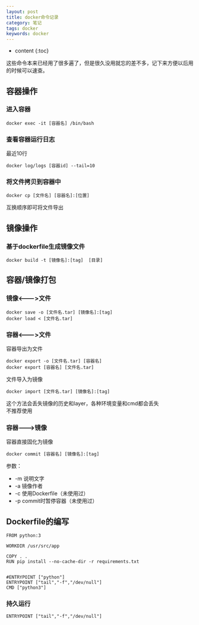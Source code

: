 ```yaml
---
layout: post
title: docker命令记录
category: 笔记
tags: docker
keywords: docker
---
```



* content
{:toc}

这些命令本来已经用了很多遍了，但是很久没用就忘的差不多，记下来方便以后用的时候可以速查。

## 容器操作

### 进入容器

```
docker exec -it [容器名] /bin/bash
```

### 查看容器运行日志
最近10行
```
docker log/logs [容器id] --tail=10
```
### 将文件拷贝到容器中

```
docker cp [文件名] [容器名]:[位置]
```
互换顺序即可将文件导出


## 镜像操作

### 基于dockerfile生成镜像文件

```
docker build -t [镜像名]:[tag]  [目录]
```

## 容器/镜像打包

### 镜像<--->文件

```
docker save -o [文件名.tar] [镜像名]:[tag]
docker load < [文件名.tar]
```

### 容器<--->文件
容器导出为文件
```
docker export -o [文件名.tar] [容器名]
docker export [容器名] [文件名.tar]
```
文件导入为镜像

```
docker import [文件名.tar] [镜像名]:[tag]
```

这个方法会丢失镜像的历史和layer，各种环境变量和cmd都会丢失  
不推荐使用




### 容器--->镜像
容器直接固化为镜像
```
docker commit [容器名] [镜像名]:[tag]
```

参数：
- -m 说明文字
- -a 镜像作者
- -c 使用Dockerfile（未使用过）
- -p commit时暂停容器（未使用过）



## Dockerfile的编写


```
FROM python:3

WORKDIR /usr/src/app

COPY . .
RUN pip install --no-cache-dir -r requirements.txt


#ENTRYPOINT ["python"]
ENTRYPOINT ["tail","-f","/dev/null"]
CMD ["python3"]

```

### 持久运行

```
ENTRYPOINT ["tail","-f","/dev/null"]
```






